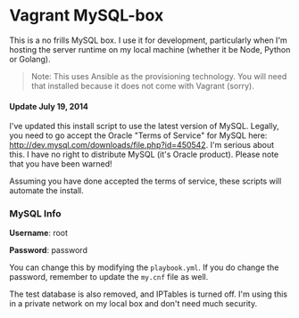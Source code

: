 Vagrant MySQL-box
=================

This is a no frills MySQL box.  I use it for development, particularly when I'm hosting the server runtime on my local machine (whether it be Node, Python or Golang).

> Note: This uses Ansible as the provisioning technology.  You will need that installed because it does not come with Vagrant (sorry).

#### Update July 19, 2014

I've updated this install script to use the latest version of MySQL.  Legally, you need to go accept the Oracle "Terms of Service" for MySQL here:  http://dev.mysql.com/downloads/file.php?id=450542.  I'm serious about this.  I have no right to distribute MySQL (it's Oracle product).  Please note that you have been warned!

Assuming you have done accepted the terms of service, these scripts will automate the install.

### MySQL Info

**Username**: root

**Password**: password

You can change this by modifying the `playbook.yml`.  If you do change the password, remember to update the `my.cnf` file as well.

The test database is also removed, and IPTables is turned off.  I'm using this in a private network on my local box and don't need much security.
